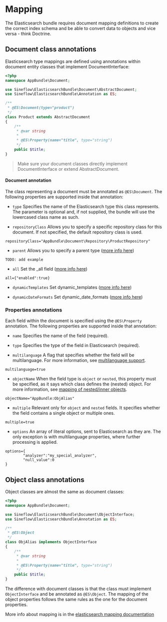 # Mapping

The Elasticsearch bundle requires document mapping definitions to create the correct index schema and be able to convert data to objects and vice versa - think Doctrine. 

## Document class annotations

Elasticsearch type mappings are defined using annotations within document entity classes that implement DocumentInterface:
```php
<?php
namespace AppBundle\Document;

use Sineflow\ElasticsearchBundle\Document\AbstractDocument;
use Sineflow\ElasticsearchBundle\Annotation as ES;

/**
 * @ES\Document(type="product")
 */
class Product extends AbstractDocument
{
    /**
     * @var string
     *
     * @ES\Property(name="title", type="string")
     */
    public $title;
}
```

> Make sure your document classes directly implement DocumentInterface or extend AbstractDocument.


#### Document annotation

The class representing a document must be annotated as `@ES\Document`. The following properties are supported inside that annotation:

- `type` Specifies the name of the Elasticsearch type this class represents. The parameter is optional and, if not supplied, the bundle will use the lowercased class name as such. 

- `repositoryClass` Allows you to specify a specific repository class for this document. If not specified, the default repository class is used.
```
repositoryClass="AppBundle\Document\Repository\ProductRepository"
```

- `parent` Allows you to specify a parent type ([more info here](https://www.elastic.co/guide/en/elasticsearch/reference/current/mapping-parent-field.html))
```
TODO: add example
```

- `all` Set the _all field ([more info here](https://www.elastic.co/guide/en/elasticsearch/reference/current/mapping-all-field.html)) 
```
all={"enabled":true}
```

- `dynamicTemplates` Set dynamic_templates ([more info here](https://www.elastic.co/guide/en/elasticsearch/reference/current/dynamic-templates.html))

- `dynamicDateFormats` Set dynamic_date_formats ([more info here](https://www.elastic.co/guide/en/elasticsearch/reference/current/dynamic-field-mapping.html#date-detection))


### Properties annotations

Each field within the document is specified using the `@ES\Property` annotation. The following properties are supported inside that annotation:

- `name` Specifies the name of the field (required).

- `type` Specifies the type of the field in Elasticsearch (required).

- `multilanguage` A flag that specifies whether the field will be multilanguage. For more information, see [multilanguage support](i18n.md).
```
multilanguage=true
```

- `objectName` When the field type is `object` or `nested`, this property must be specified, as it says which class defines the (nested) object. For more information, see [mapping of nested/inner objects](objects.md).
```
objectName="AppBundle:ObjAlias"
```

- `multiple` Relevant only for `object` and `nested` fields. It specifies whether the field contains a single object or multiple ones.
```
multiple=true
```

- `options` An array of literal options, sent to Elasticsearch as they are. The only exception is with multilanguage properties, where further processing is applied. 
```
options={
        "analyzer":"my_special_analyzer", 
        "null_value":0
}
```

## Object class annotations

Object classes are almost the same as document classes:

```php
<?php
namespace AppBundle\Document;

use Sineflow\ElasticsearchBundle\Document\ObjectInterface;
use Sineflow\ElasticsearchBundle\Annotation as ES;

/**
 * @ES\Object
 */
class ObjAlias implements ObjectInterface
{
    /**
     * @var string
     *
     * @ES\Property(name="title", type="string")
     */
    public $title;
}
```

The difference with document classes is that the class must implement `ObjectInterface` and be annotated as `@ES\Object`. The mapping of the object properties follows the same rules as the one for the document properties.

More info about mapping is in the [elasticsearch mapping documentation](https://www.elastic.co/guide/en/elasticsearch/reference/current/mapping.html)

